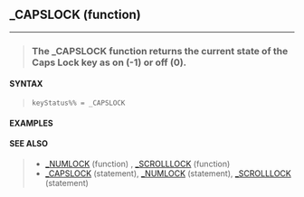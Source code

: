 ## _CAPSLOCK (function)
---
<blockquote>

### The _CAPSLOCK function returns the current state of the Caps Lock key as on (-1) or off (0).

</blockquote>

#### SYNTAX

<blockquote>

`keyStatus%% = _CAPSLOCK`

</blockquote>

#### EXAMPLES

<blockquote>


</blockquote>

#### SEE ALSO

<blockquote>

* [_NUMLOCK](./_NUMLOCK.md) (function) , [_SCROLLLOCK](./_SCROLLLOCK.md) (function)
* [_CAPSLOCK](./_CAPSLOCK.md) (statement), [_NUMLOCK](./_NUMLOCK.md) (statement), [_SCROLLLOCK](./_SCROLLLOCK.md) (statement)

</blockquote>
